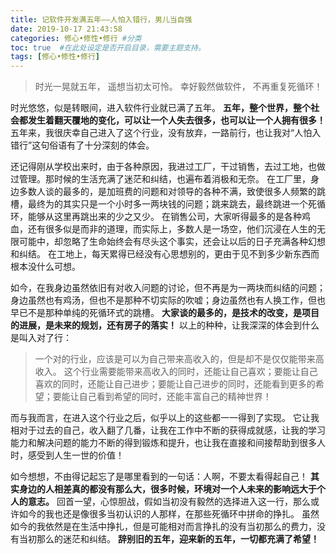 ```yaml
---
title: 记软件开发满五年——人怕入错行，男儿当自强
date: 2019-10-17 21:43:58
categories: 修心•修性•修行 #分类
toc: true  #在此处设定是否开启目录，需要主题支持。
tags: [修心•修性•修行]
---
```

>时光一晃就五年，
遥想当初太可怜。
幸好毅然做软件，
不再重复死循环！

<!--more-->
时光悠悠，似是转眼间，进入软件行业就已满了五年。
**五年，整个世界，整个社会都发生着翻天覆地的变化，可以让一个人失去很多，也可以让一个人拥有很多！**
五年来，我很庆幸自己进入了这个行业，没有放弃，一路前行，也让我对“人怕入错行”这句俗语有了十分深刻的体会。

还记得刚从学校出来时，由于各种原因，我进过工厂，干过销售，去过工地，也做过管理。那时候的生活充满了迷茫和纠结，也遍布着消极和无奈。
在工厂里，身边多数人谈的最多的，是加班费的问题和对领导的各种不满，致使很多人频繁的跳槽，最终为的其实只是一个小时多一两块钱的问题；跳来跳去，最终跳进一个死循环，能够从这里再跳出来的少之又少。
在销售公司，大家听得最多的是各种鸡血，还有很多似是而非的道理，而实际上，多数人是一场空，他们沉浸在人生的无限可能中，却忽略了生命始终会有尽头这个事实，还会让以后的日子充满各种幻想和纠结。
在工地上，每天累得已经没有心思想别的，更由于见不到多少新东西而根本没什么可想。

如今，在我身边虽然依旧有对收入问题的讨论，但不再是为一两块而纠结的问题；身边虽然也有鸡汤，但也不是那种不切实际的吹嘘；身边虽然也有人换工作，但也早已不是那种单纯的死循环式的跳槽。
**大家谈的最多的，是技术的改变，是项目的进展，是未来的规划，还有房子的落实！**
以上的种种，让我深深的体会到什么是叫入对了行：
>一个对的行业，应该是可以为自己带来高收入的，但是却不是仅仅能带来高收入。
这个行业需要能带来高收入的同时，还能让自己喜欢；要能让自己喜欢的同时，还能让自己进步；要能让自己进步的同时，还能看到更多的希望；要能让自己看到希望的同时，还能丰富自己的精神世界！

而与我而言，在进入这个行业之后，似乎以上的这些都一一得到了实现。
它让我相对于过去的自己，收入翻了几番，让我在工作中不断的获得成就感，让我的学习能力和解决问题的能力不断的得到锻炼和提升，也让我在直接和间接帮助到很多人时，感受到人生一世的价值！

如今想想，不由得记起忘了是哪里看到的一句话：人啊，不要太看得起自己！
**其实身边的人相差真的都没有那么大，很多时候，环境对一个人未来的影响远大于个人的意志。**
回首一望，心惊胆战，假如当初没有毅然的选择进入这一行，那么或许如今的我也还是像很多当初认识的人那样，在那些死循环中拼命的挣扎。
虽然如今的我依然是在生活中挣扎，但是可能相对而言挣扎的没有当初那么的费力，没有当初那么的迷茫和纠结。
**辞别旧的五年，迎来新的五年，一切都充满了希望！**